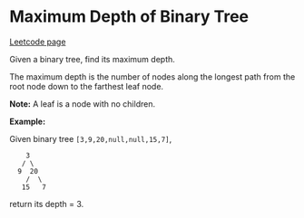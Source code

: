 # Maximum Depth of Binary Tree
[Leetcode page](https://leetcode.com/problems/maximum-depth-of-binary-tree/description)

Given a binary tree, find its maximum depth.

The maximum depth is the number of nodes along the longest path from the root
node down to the farthest leaf node.

**Note:**  A leaf is a node with no children.

**Example:**

Given binary tree `[3,9,20,null,null,15,7]`,

    
    
        3
       / \
      9  20
        /  \
       15   7

return its depth = 3.

